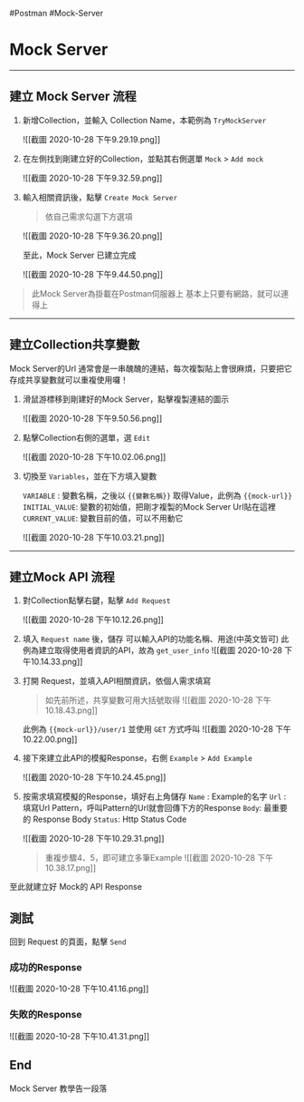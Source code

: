 #Postman #Mock-Server


# Mock Server
---

## 建立 Mock Server 流程

1. 新增Collection，並輸入 Collection Name，本範例為 `TryMockServer`

	![[截圖 2020-10-28 下午9.29.19.png]]

2. 在左側找到剛建立好的Collection，並點其右側選單 `Mock` > `Add mock`

	![[截圖 2020-10-28 下午9.32.59.png]]

3. 輸入相關資訊後，點擊 `Create Mock Server` 

	> 依自己需求勾選下方選項

	![[截圖 2020-10-28 下午9.36.20.png]]

	至此，Mock Server 已建立完成

	![[截圖 2020-10-28 下午9.44.50.png]]

> 此Mock Server為掛載在Postman伺服器上
> 基本上只要有網路，就可以連得上

---

## 建立Collection共享變數

Mock Server的Url 通常會是一串醜醜的連結，每次複製貼上會很麻煩，只要把它存成共享變數就可以重複使用囉！

1. 滑鼠游標移到剛建好的Mock Server，點擊複製連結的圖示

	![[截圖 2020-10-28 下午9.50.56.png]]

2. 點擊Collection右側的選單，選 `Edit`

	![[截圖 2020-10-28 下午10.02.06.png]]

3. 切換至 `Variables`，並在下方填入變數

	`VARIABLE` : 變數名稱，之後以 `{{變數名稱}}` 取得Value，此例為 `{{mock-url}}`
	`INITIAL_VALUE`: 變數的初始值，把剛才複製的Mock Server Url貼在這裡
	`CURRENT_VALUE`: 變數目前的值，可以不用動它

	![[截圖 2020-10-28 下午10.03.21.png]]

---

## 建立Mock API 流程

1. 對Collection點擊右鍵，點擊 `Add Request`

	![[截圖 2020-10-28 下午10.12.26.png]]
	
2. 填入 `Request name` 後，儲存
	可以輸入API的功能名稱、用途(中英文皆可)
	此例為建立取得使用者資訊的API，故為 `get_user_info`
	![[截圖 2020-10-28 下午10.14.33.png]]

3. 打開 Request，並填入API相關資訊，依個人需求填寫
	> 如先前所述，共享變數可用大括號取得
	![[截圖 2020-10-28 下午10.18.43.png]]
	
	此例為 `{{mock-url}}/user/1` 並使用 `GET` 方式呼叫
	![[截圖 2020-10-28 下午10.22.00.png]]
	
4. 接下來建立此API的模擬Response，右側 `Example` >  `Add Example`
	
	![[截圖 2020-10-28 下午10.24.45.png]]
	
5. 按需求填寫模擬的Response，填好右上角儲存
	`Name` : Example的名字
	`Url` : 填寫Url Pattern，呼叫Pattern的Url就會回傳下方的Response
	`Body`: 最重要的 Response Body
	`Status`: Http Status Code

	![[截圖 2020-10-28 下午10.29.31.png]]

	> 重複步驟4、5，即可建立多筆Example
	> ![[截圖 2020-10-28 下午10.38.17.png]]

至此就建立好 Mock的 API Response

## 測試

回到 Request 的頁面，點擊 `Send`

### 成功的Response
![[截圖 2020-10-28 下午10.41.16.png]]

### 失敗的Response
![[截圖 2020-10-28 下午10.41.31.png]]


## End

Mock Server 教學告一段落